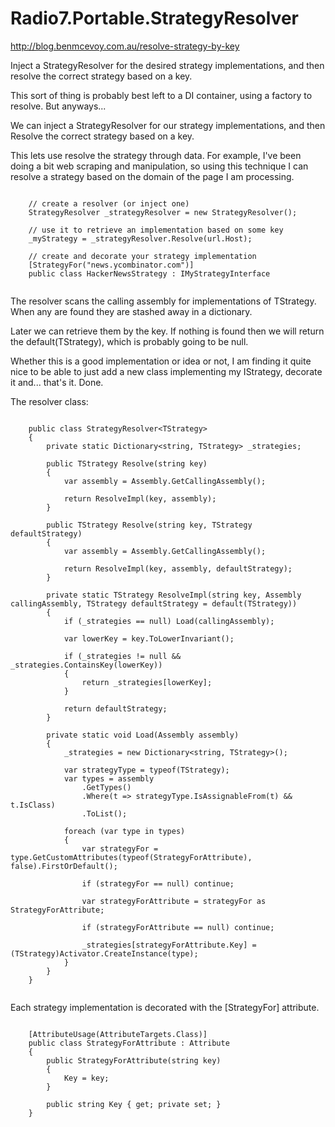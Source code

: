 Radio7.Portable.StrategyResolver
================================

http://blog.benmcevoy.com.au/resolve-strategy-by-key

Inject a StrategyResolver for the desired strategy implementations, and then resolve the correct strategy based on a key.

This sort of thing is probably best left to a DI container, using a factory to resolve. But anyways...

We can inject a StrategyResolver<TStrategy> for our strategy implementations, and then Resolve the correct strategy based on a key.

This lets use resolve the strategy through data.  For example, I've been doing a bit web scraping and manipulation, so using this technique I can resolve a strategy based on the domain of the page I am processing.

<pre><code>
	// create a resolver (or inject one)
    StrategyResolver _strategyResolver = new StrategyResolver<IMyStrategyInterface>();
	
    // use it to retrieve an implementation based on some key
    _myStrategy = _strategyResolver.Resolve(url.Host);

	// create and decorate your strategy implementation
    [StrategyFor("news.ycombinator.com")]
    public class HackerNewsStrategy : IMyStrategyInterface

</code></pre>

The resolver scans the calling assembly for implementations of TStrategy.  When any are found they are stashed away in a dictionary.

Later we can retrieve them by the key.  If nothing is found then we will return the default(TStrategy), which is probably going to be null.

Whether this is a good implementation or idea or not, I am finding it quite nice to be able to just add a new class implementing my IStrategy, decorate it and... that's it. Done.

The resolver class:
<pre><code>
    public class StrategyResolver&lt;TStrategy&gt; 
    {
        private static Dictionary&lt;string, TStrategy&gt; _strategies;

        public TStrategy Resolve(string key)
        {
            var assembly = Assembly.GetCallingAssembly();

            return ResolveImpl(key, assembly);
        }

        public TStrategy Resolve(string key, TStrategy defaultStrategy)
        {
            var assembly = Assembly.GetCallingAssembly();

            return ResolveImpl(key, assembly, defaultStrategy);
        }

        private static TStrategy ResolveImpl(string key, Assembly callingAssembly, TStrategy defaultStrategy = default(TStrategy))
        {
            if (_strategies == null) Load(callingAssembly);

            var lowerKey = key.ToLowerInvariant();

            if (_strategies != null && _strategies.ContainsKey(lowerKey))
            {
                return _strategies[lowerKey];
            }

            return defaultStrategy;
        }

        private static void Load(Assembly assembly)
        {
            _strategies = new Dictionary&lt;string, TStrategy&gt;();

            var strategyType = typeof(TStrategy);
            var types = assembly
                .GetTypes()
                .Where(t =&gt; strategyType.IsAssignableFrom(t) && t.IsClass)
                .ToList();

            foreach (var type in types)
            {
                var strategyFor = type.GetCustomAttributes(typeof(StrategyForAttribute), false).FirstOrDefault();

                if (strategyFor == null) continue;

                var strategyForAttribute = strategyFor as StrategyForAttribute;

                if (strategyForAttribute == null) continue;

                _strategies[strategyForAttribute.Key] = (TStrategy)Activator.CreateInstance(type);
            }
        }
    }

</code></pre>

Each strategy implementation is decorated with the [StrategyFor] attribute.

<pre><code>
    [AttributeUsage(AttributeTargets.Class)]
    public class StrategyForAttribute : Attribute
    {
        public StrategyForAttribute(string key)
        {
            Key = key;
        }

        public string Key { get; private set; }
    }

</code></pre>
